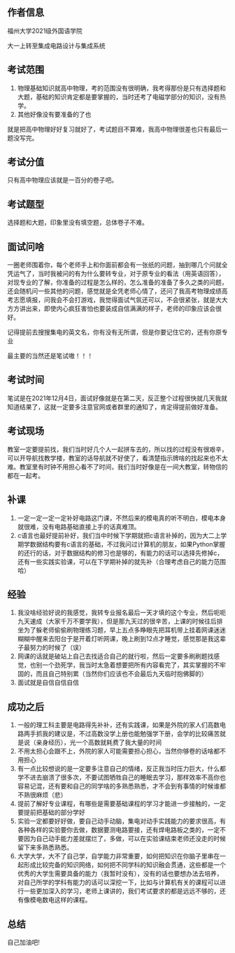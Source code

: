 ## 作者信息

福州大学2021级外国语学院

大一上转至集成电路设计与集成系统

## 考试范围

1. 物理基础知识就高中物理，考的范围没有很明确，我考得那份是只有选择题和大题，基础的知识肯定都是要掌握的，当时还考了电磁学部分的知识，没有热学。
2. 其他好像没有要准备的了也

就是把高中物理好好复习就好了，考试题目不算难，我高中物理很差也只有最后一题没写完。

## 考试分值

只有高中物理应该就是一百分的卷子吧。

## 考试题型

选择题和大题，印象里没有填空题，总体卷子不难。

## 面试问啥

一圈老师围着你，每个老师手上和你面前都会有一张纸的问题，抽到哪几个问就全凭运气了，当时我被问的有为什么要转专业，对于原专业的看法（用英语回答），对现专业的了解，你准备的过程是怎么样的，怎么准备的准备了多久之类的问题，还会随机问一些其他的问题，感觉就是全凭老师心情了，还问了我高考物理成绩高考志愿填报，问我会不会打游戏，我觉得面试气氛还可以，不会很紧张，就是大大方方讲出来，即使内心疯狂害怕也要装成自信满满的样子，老师的印象应该会很好。

记得提前去搜搜集电的英文名，你有没有无所谓，但是你要记住它的，还有你原专业

最主要的当然还是笔试嗷！！！

## 考试时间

笔试是在2021年12月4日，面试好像就是在第二天，反正整个过程很快就几天我就知道结果了，这就一定要多注意官网或者群里的通知了，肯定得提前做好准备。

## 考试现场

教室一定要提前找，我们当时好几个人一起拼车去的，所以找的过程没有很艰辛，可以开导航找教学楼，教室的话导航就不好使了，看清楚指示牌啥的找起来也不太难。教室里有时钟不用担心看不了时间，我们当时好像是在一间大教室，转物信的都在一起考。

## 补课

1. 一定一定一定一定补好电路这门课，不然后来的模电真的听不明白，模电本身就很难，没有电路基础直接上手的话真难顶。
2. c语言也最好提前补好，我们当中时候下学期就把c语言补掉的，因为大二上学期学数据结构要有c语言的基础，不过我问过计算机的朋友，如果Python掌握的还行的话，对于数据结构的修习也是够的，有能力的话可以选择先修掉c，还有一些实践实验课，可以在下学期补掉的就先补（合理考虑自己的能力范围哈）

## 经验

1. 我没啥经验好说的我感觉，我转专业报名最后一天才填的这个专业，然后呃呃九天速成（大家千万不要学我），但是那九天过的很辛苦，上课的时候往后排坐为了躲老师偷偷刷物理练习题，早上五点多睁眼先把耳机带上挂着网课迷迷糊糊中醒来去阳台于是开着灯听网课，晚上刷到12点才睡觉，感觉那是我这辈子最努力的时候了（误）
2. 网课的话就是破站上自己去找适合自己的就行啦，然后一定要多刷刷题找感觉，也别一个劲死学，我当时太急着想要把所有内容看完了，其实掌握的不牢固的，而且自己特别累（当然你们应该也不会最后九天临时抱佛脚的）
3. 面试就是自信自信自信

## 成功之后

1. 一般的理工科主要是电路得先补补，还有实践课，如果是外院的家人们高数电路两手抓我的建议是，不过高数没学上册也能勉强学下册，会学的比较痛苦就是说（亲身经历），光一个高数就耗费了我大量的时间
2. 不用太担心会跟不上，外院的家人可能需要担心担心，当然你够卷的话啥都不用担心
3. 有一点比较想说的是一定要多注意自己的情绪，反正我当时压力巨大，什么都学不进去崩溃了很多次，不要试图牺牲自己的睡眠去学习，那样效率不高你也容易记混，还有要和自己的同学啥的多熟悉熟悉，才不会到有事情的时候谁都不熟很麻烦（悲）
4. 提前了解好专业课程，有哪些是需要基础课程的学习才能进一步接触的，一定要提前把基础的部分学好
5. 实验一定都要好好做，要自己动手动脑，集电对动手实践能力的要求很高，有各种各样的实验要你去做，数据要测电路要接，还有焊电路板之类的，一定不要因为自己动手能力差就摆烂了，多做，可以在实验课结束老师还没走的时候留下来多熟悉熟悉。
6. 大学大学，大不了自己学，自学能力非常重要，如何把知识在你脑子里串在一起形成比较完备的知识网络，如何把不同学科的知识融会贯通，这些都是一个优秀的大学生需要具备的能力（我暂时没有），没有的话也要想办法去培养，对自己所学的学科有能力的话可以深挖一下，比如与计算机有关的课程可以进行一些更加深入的学习，老师上课讲的，我们考试要求的都是远远不够的，还有像模电数电这样的课程。

## 总结

自己加油吧!